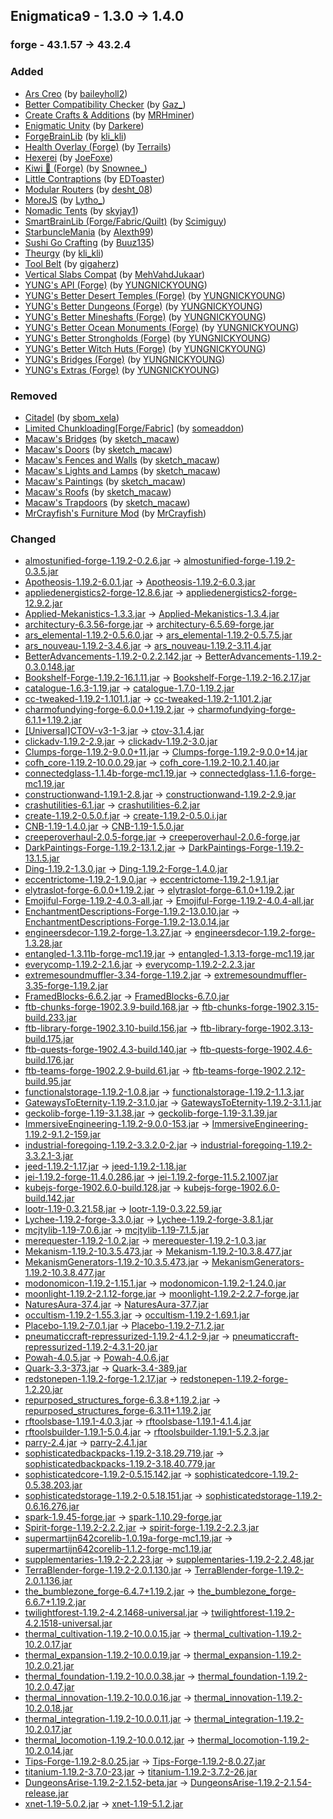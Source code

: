 ## Enigmatica9 - 1.3.0 -> 1.4.0

### forge - 43.1.57 -> 43.2.4

### Added

  * [Ars Creo](https://www.curseforge.com/minecraft/mc-mods/ars-creo) (by [baileyholl2](https://www.curseforge.com/members/baileyholl2/projects))
  * [Better Compatibility Checker](https://www.curseforge.com/minecraft/mc-mods/better-compatibility-checker) (by [Gaz_](https://www.curseforge.com/members/Gaz_/projects))
  * [Create Crafts & Additions](https://www.curseforge.com/minecraft/mc-mods/createaddition) (by [MRHminer](https://www.curseforge.com/members/MRHminer/projects))
  * [Enigmatic Unity](https://www.curseforge.com/minecraft/mc-mods/enigmatic-unity) (by [Darkere](https://www.curseforge.com/members/Darkere/projects))
  * [ForgeBrainLib](https://www.curseforge.com/minecraft/mc-mods/forgebrainlib) (by [kli_kli](https://www.curseforge.com/members/kli_kli/projects))
  * [Health Overlay (Forge)](https://www.curseforge.com/minecraft/mc-mods/health-overlay) (by [Terrails](https://www.curseforge.com/members/Terrails/projects))
  * [Hexerei](https://www.curseforge.com/minecraft/mc-mods/hexerei) (by [JoeFoxe](https://www.curseforge.com/members/JoeFoxe/projects))
  * [Kiwi 🥝 (Forge)](https://www.curseforge.com/minecraft/mc-mods/kiwi) (by [Snownee_](https://www.curseforge.com/members/Snownee_/projects))
  * [Little Contraptions](https://www.curseforge.com/minecraft/mc-mods/little-contraptions) (by [EDToaster](https://www.curseforge.com/members/EDToaster/projects))
  * [Modular Routers](https://www.curseforge.com/minecraft/mc-mods/modular-routers) (by [desht_08](https://www.curseforge.com/members/desht_08/projects))
  * [MoreJS](https://www.curseforge.com/minecraft/mc-mods/morejs) (by [Lytho_](https://www.curseforge.com/members/Lytho_/projects))
  * [Nomadic Tents](https://www.curseforge.com/minecraft/mc-mods/nomadic-tents) (by [skyjay1](https://www.curseforge.com/members/skyjay1/projects))
  * [SmartBrainLib (Forge/Fabric/Quilt)](https://www.curseforge.com/minecraft/mc-mods/smartbrainlib) (by [Scimiguy](https://www.curseforge.com/members/Scimiguy/projects))
  * [StarbuncleMania](https://www.curseforge.com/minecraft/mc-mods/starbunclemania) (by [Alexth99](https://www.curseforge.com/members/Alexth99/projects))
  * [Sushi Go Crafting](https://www.curseforge.com/minecraft/mc-mods/sushigocrafting) (by [Buuz135](https://www.curseforge.com/members/Buuz135/projects))
  * [Theurgy](https://www.curseforge.com/minecraft/mc-mods/theurgy) (by [kli_kli](https://www.curseforge.com/members/kli_kli/projects))
  * [Tool Belt](https://www.curseforge.com/minecraft/mc-mods/tool-belt) (by [gigaherz](https://www.curseforge.com/members/gigaherz/projects))
  * [Vertical Slabs Compat](https://www.curseforge.com/minecraft/mc-mods/vertical-slabs-compat) (by [MehVahdJukaar](https://www.curseforge.com/members/MehVahdJukaar/projects))
  * [YUNG's API (Forge)](https://www.curseforge.com/minecraft/mc-mods/yungs-api) (by [YUNGNICKYOUNG](https://www.curseforge.com/members/YUNGNICKYOUNG/projects))
  * [YUNG's Better Desert Temples (Forge)](https://www.curseforge.com/minecraft/mc-mods/yungs-better-desert-temples) (by [YUNGNICKYOUNG](https://www.curseforge.com/members/YUNGNICKYOUNG/projects))
  * [YUNG's Better Dungeons (Forge)](https://www.curseforge.com/minecraft/mc-mods/yungs-better-dungeons) (by [YUNGNICKYOUNG](https://www.curseforge.com/members/YUNGNICKYOUNG/projects))
  * [YUNG's Better Mineshafts (Forge)](https://www.curseforge.com/minecraft/mc-mods/yungs-better-mineshafts-forge) (by [YUNGNICKYOUNG](https://www.curseforge.com/members/YUNGNICKYOUNG/projects))
  * [YUNG's Better Ocean Monuments (Forge)](https://www.curseforge.com/minecraft/mc-mods/yungs-better-ocean-monuments) (by [YUNGNICKYOUNG](https://www.curseforge.com/members/YUNGNICKYOUNG/projects))
  * [YUNG's Better Strongholds (Forge)](https://www.curseforge.com/minecraft/mc-mods/yungs-better-strongholds) (by [YUNGNICKYOUNG](https://www.curseforge.com/members/YUNGNICKYOUNG/projects))
  * [YUNG's Better Witch Huts (Forge)](https://www.curseforge.com/minecraft/mc-mods/yungs-better-witch-huts) (by [YUNGNICKYOUNG](https://www.curseforge.com/members/YUNGNICKYOUNG/projects))
  * [YUNG's Bridges (Forge)](https://www.curseforge.com/minecraft/mc-mods/yungs-bridges) (by [YUNGNICKYOUNG](https://www.curseforge.com/members/YUNGNICKYOUNG/projects))
  * [YUNG's Extras (Forge)](https://www.curseforge.com/minecraft/mc-mods/yungs-extras) (by [YUNGNICKYOUNG](https://www.curseforge.com/members/YUNGNICKYOUNG/projects))

### Removed

  * [Citadel](https://www.curseforge.com/minecraft/mc-mods/citadel) (by [sbom_xela](https://www.curseforge.com/members/sbom_xela/projects))
  * [Limited Chunkloading[Forge/Fabric]](https://www.curseforge.com/minecraft/mc-mods/limited-chunkloading) (by [someaddon](https://www.curseforge.com/members/someaddon/projects))
  * [Macaw's Bridges](https://www.curseforge.com/minecraft/mc-mods/macaws-bridges) (by [sketch_macaw](https://www.curseforge.com/members/sketch_macaw/projects))
  * [Macaw's Doors](https://www.curseforge.com/minecraft/mc-mods/macaws-doors) (by [sketch_macaw](https://www.curseforge.com/members/sketch_macaw/projects))
  * [Macaw's Fences and Walls](https://www.curseforge.com/minecraft/mc-mods/macaws-fences-and-walls) (by [sketch_macaw](https://www.curseforge.com/members/sketch_macaw/projects))
  * [Macaw's Lights and Lamps](https://www.curseforge.com/minecraft/mc-mods/macaws-lights-and-lamps) (by [sketch_macaw](https://www.curseforge.com/members/sketch_macaw/projects))
  * [Macaw's Paintings](https://www.curseforge.com/minecraft/mc-mods/macaws-paintings) (by [sketch_macaw](https://www.curseforge.com/members/sketch_macaw/projects))
  * [Macaw's Roofs](https://www.curseforge.com/minecraft/mc-mods/macaws-roofs) (by [sketch_macaw](https://www.curseforge.com/members/sketch_macaw/projects))
  * [Macaw's Trapdoors](https://www.curseforge.com/minecraft/mc-mods/macaws-trapdoors) (by [sketch_macaw](https://www.curseforge.com/members/sketch_macaw/projects))
  * [MrCrayfish's Furniture Mod](https://www.curseforge.com/minecraft/mc-mods/mrcrayfish-furniture-mod) (by [MrCrayfish](https://www.curseforge.com/members/MrCrayfish/projects))

### Changed

  * [almostunified-forge-1.19.2-0.2.6.jar](https://www.curseforge.com/minecraft/mc-mods/almost-unified/files/4103477) -> [almostunified-forge-1.19.2-0.3.5.jar](https://www.curseforge.com/minecraft/mc-mods/almost-unified/files/4386254)
  * [Apotheosis-1.19.2-6.0.1.jar](https://www.curseforge.com/minecraft/mc-mods/apotheosis/files/4048780) -> [Apotheosis-1.19.2-6.0.3.jar](https://www.curseforge.com/minecraft/mc-mods/apotheosis/files/4345076)
  * [appliedenergistics2-forge-12.8.6.jar](https://www.curseforge.com/minecraft/mc-mods/applied-energistics-2/files/4103567) -> [appliedenergistics2-forge-12.9.2.jar](https://www.curseforge.com/minecraft/mc-mods/applied-energistics-2/files/4293558)
  * [Applied-Mekanistics-1.3.3.jar](https://www.curseforge.com/minecraft/mc-mods/applied-mekanistics/files/4058235) -> [Applied-Mekanistics-1.3.4.jar](https://www.curseforge.com/minecraft/mc-mods/applied-mekanistics/files/4380709)
  * [architectury-6.3.56-forge.jar](https://www.curseforge.com/minecraft/mc-mods/architectury-api/files/4104616) -> [architectury-6.5.69-forge.jar](https://www.curseforge.com/minecraft/mc-mods/architectury-api/files/4384406)
  * [ars_elemental-1.19.2-0.5.6.0.jar](https://www.curseforge.com/minecraft/mc-mods/ars-elemental/files/4104849) -> [ars_elemental-1.19.2-0.5.7.5.jar](https://www.curseforge.com/minecraft/mc-mods/ars-elemental/files/4378328)
  * [ars_nouveau-1.19.2-3.4.6.jar](https://www.curseforge.com/minecraft/mc-mods/ars-nouveau/files/4060866) -> [ars_nouveau-1.19.2-3.11.4.jar](https://www.curseforge.com/minecraft/mc-mods/ars-nouveau/files/4391866)
  * [BetterAdvancements-1.19.2-0.2.2.142.jar](https://www.curseforge.com/minecraft/mc-mods/better-advancements/files/3940452) -> [BetterAdvancements-1.19.2-0.3.0.148.jar](https://www.curseforge.com/minecraft/mc-mods/better-advancements/files/4276529)
  * [Bookshelf-Forge-1.19.2-16.1.11.jar](https://www.curseforge.com/minecraft/mc-mods/bookshelf/files/4052856) -> [Bookshelf-Forge-1.19.2-16.2.17.jar](https://www.curseforge.com/minecraft/mc-mods/bookshelf/files/4354814)
  * [catalogue-1.6.3-1.19.jar](https://www.curseforge.com/minecraft/mc-mods/catalogue/files/3873264) -> [catalogue-1.7.0-1.19.2.jar](https://www.curseforge.com/minecraft/mc-mods/catalogue/files/4171024)
  * [cc-tweaked-1.19.2-1.101.1.jar](https://www.curseforge.com/minecraft/mc-mods/cc-tweaked/files/4065685) -> [cc-tweaked-1.19.2-1.101.2.jar](https://www.curseforge.com/minecraft/mc-mods/cc-tweaked/files/4395619)
  * [charmofundying-forge-6.0.0+1.19.2.jar](https://www.curseforge.com/minecraft/mc-mods/charm-of-undying/files/3927421) -> [charmofundying-forge-6.1.1+1.19.2.jar](https://www.curseforge.com/minecraft/mc-mods/charm-of-undying/files/4346537)
  * [[Universal]CTOV-v3-1-3.jar](https://www.curseforge.com/minecraft/mc-mods/choicetheorems-overhauled-village/files/4112727) -> [ctov-3.1.4.jar](https://www.curseforge.com/minecraft/mc-mods/choicetheorems-overhauled-village/files/4131787)
  * [clickadv-1.19.2-2.9.jar](https://www.curseforge.com/minecraft/mc-mods/clickable-advancements/files/3969986) -> [clickadv-1.19.2-3.0.jar](https://www.curseforge.com/minecraft/mc-mods/clickable-advancements/files/4258154)
  * [Clumps-forge-1.19.2-9.0.0+11.jar](https://www.curseforge.com/minecraft/mc-mods/clumps/files/3950216) -> [Clumps-forge-1.19.2-9.0.0+14.jar](https://www.curseforge.com/minecraft/mc-mods/clumps/files/4153347)
  * [cofh_core-1.19.2-10.0.0.29.jar](https://www.curseforge.com/minecraft/mc-mods/cofh-core/files/4112121) -> [cofh_core-1.19.2-10.2.1.40.jar](https://www.curseforge.com/minecraft/mc-mods/cofh-core/files/4385216)
  * [connectedglass-1.1.4b-forge-mc1.19.jar](https://www.curseforge.com/minecraft/mc-mods/connected-glass/files/3871967) -> [connectedglass-1.1.6-forge-mc1.19.jar](https://www.curseforge.com/minecraft/mc-mods/connected-glass/files/4293791)
  * [constructionwand-1.19.1-2.8.jar](https://www.curseforge.com/minecraft/mc-mods/construction-wand/files/3926815) -> [constructionwand-1.19.2-2.9.jar](https://www.curseforge.com/minecraft/mc-mods/construction-wand/files/4393840)
  * [crashutilities-6.1.jar](https://www.curseforge.com/minecraft/mc-mods/crash-utilities/files/4033133) -> [crashutilities-6.2.jar](https://www.curseforge.com/minecraft/mc-mods/crash-utilities/files/4194371)
  * [create-1.19.2-0.5.0.f.jar](https://www.curseforge.com/minecraft/mc-mods/create/files/4011414) -> [create-1.19.2-0.5.0.i.jar](https://www.curseforge.com/minecraft/mc-mods/create/files/4371809)
  * [CNB-1.19-1.4.0.jar](https://www.curseforge.com/minecraft/mc-mods/creatures-and-beasts/files/3937092) -> [CNB-1.19-1.5.0.jar](https://www.curseforge.com/minecraft/mc-mods/creatures-and-beasts/files/4361312)
  * [creeperoverhaul-2.0.5-forge.jar](https://www.curseforge.com/minecraft/mc-mods/creeper-overhaul/files/4063098) -> [creeperoverhaul-2.0.6-forge.jar](https://www.curseforge.com/minecraft/mc-mods/creeper-overhaul/files/4339108)
  * [DarkPaintings-Forge-1.19.2-13.1.2.jar](https://www.curseforge.com/minecraft/mc-mods/dark-paintings/files/3943033) -> [DarkPaintings-Forge-1.19.2-13.1.5.jar](https://www.curseforge.com/minecraft/mc-mods/dark-paintings/files/4357106)
  * [Ding-1.19.2-1.3.0.jar](https://www.curseforge.com/minecraft/mc-mods/ding/files/3974456) -> [Ding-1.19.2-Forge-1.4.0.jar](https://www.curseforge.com/minecraft/mc-mods/ding/files/4382947)
  * [eccentrictome-1.19.2-1.9.0.jar](https://www.curseforge.com/minecraft/mc-mods/eccentric-tome/files/4085199) -> [eccentrictome-1.19.2-1.9.1.jar](https://www.curseforge.com/minecraft/mc-mods/eccentric-tome/files/4159488)
  * [elytraslot-forge-6.0.0+1.19.2.jar](https://www.curseforge.com/minecraft/mc-mods/elytra-slot/files/3929276) -> [elytraslot-forge-6.1.0+1.19.2.jar](https://www.curseforge.com/minecraft/mc-mods/elytra-slot/files/4375449)
  * [Emojiful-Forge-1.19.2-4.0.3-all.jar](https://www.curseforge.com/minecraft/mc-mods/emojiful/files/4056363) -> [Emojiful-Forge-1.19.2-4.0.4-all.jar](https://www.curseforge.com/minecraft/mc-mods/emojiful/files/4326654)
  * [EnchantmentDescriptions-Forge-1.19.2-13.0.10.jar](https://www.curseforge.com/minecraft/mc-mods/enchantment-descriptions/files/4103618) -> [EnchantmentDescriptions-Forge-1.19.2-13.0.14.jar](https://www.curseforge.com/minecraft/mc-mods/enchantment-descriptions/files/4277356)
  * [engineersdecor-1.19.2-forge-1.3.27.jar](https://www.curseforge.com/minecraft/mc-mods/engineers-decor/files/4112665) -> [engineersdecor-1.19.2-forge-1.3.28.jar](https://www.curseforge.com/minecraft/mc-mods/engineers-decor/files/4258184)
  * [entangled-1.3.11b-forge-mc1.19.jar](https://www.curseforge.com/minecraft/mc-mods/entangled/files/3871940) -> [entangled-1.3.13-forge-mc1.19.jar](https://www.curseforge.com/minecraft/mc-mods/entangled/files/4388775)
  * [everycomp-1.19.2-2.1.6.jar](https://www.curseforge.com/minecraft/mc-mods/every-compat/files/4112545) -> [everycomp-1.19.2-2.2.3.jar](https://www.curseforge.com/minecraft/mc-mods/every-compat/files/4276908)
  * [extremesoundmuffler-3.34-forge-1.19.2.jar](https://www.curseforge.com/minecraft/mc-mods/extreme-sound-muffler/files/4076651) -> [extremesoundmuffler-3.35-forge-1.19.2.jar](https://www.curseforge.com/minecraft/mc-mods/extreme-sound-muffler/files/4323663)
  * [FramedBlocks-6.6.2.jar](https://www.curseforge.com/minecraft/mc-mods/framedblocks/files/4094414) -> [FramedBlocks-6.7.0.jar](https://www.curseforge.com/minecraft/mc-mods/framedblocks/files/4337168)
  * [ftb-chunks-forge-1902.3.9-build.168.jar](https://www.curseforge.com/minecraft/mc-mods/ftb-chunks-forge/files/3981376) -> [ftb-chunks-forge-1902.3.15-build.233.jar](https://www.curseforge.com/minecraft/mc-mods/ftb-chunks-forge/files/4373742)
  * [ftb-library-forge-1902.3.10-build.156.jar](https://www.curseforge.com/minecraft/mc-mods/ftb-library-forge/files/4076618) -> [ftb-library-forge-1902.3.13-build.175.jar](https://www.curseforge.com/minecraft/mc-mods/ftb-library-forge/files/4394393)
  * [ftb-quests-forge-1902.4.3-build.140.jar](https://www.curseforge.com/minecraft/mc-mods/ftb-quests-forge/files/4075705) -> [ftb-quests-forge-1902.4.6-build.176.jar](https://www.curseforge.com/minecraft/mc-mods/ftb-quests-forge/files/4351564)
  * [ftb-teams-forge-1902.2.9-build.61.jar](https://www.curseforge.com/minecraft/mc-mods/ftb-teams-forge/files/3963573) -> [ftb-teams-forge-1902.2.12-build.95.jar](https://www.curseforge.com/minecraft/mc-mods/ftb-teams-forge/files/4367026)
  * [functionalstorage-1.19.2-1.0.8.jar](https://www.curseforge.com/minecraft/mc-mods/functional-storage/files/4118009) -> [functionalstorage-1.19.2-1.1.3.jar](https://www.curseforge.com/minecraft/mc-mods/functional-storage/files/4324174)
  * [GatewaysToEternity-1.19.2-3.1.0.jar](https://www.curseforge.com/minecraft/mc-mods/gateways-to-eternity/files/4081859) -> [GatewaysToEternity-1.19.2-3.1.1.jar](https://www.curseforge.com/minecraft/mc-mods/gateways-to-eternity/files/4297481)
  * [geckolib-forge-1.19-3.1.38.jar](https://www.curseforge.com/minecraft/mc-mods/geckolib/files/4096661) -> [geckolib-forge-1.19-3.1.39.jar](https://www.curseforge.com/minecraft/mc-mods/geckolib/files/4181377)
  * [ImmersiveEngineering-1.19.2-9.0.0-153.jar](https://www.curseforge.com/minecraft/mc-mods/immersive-engineering/files/3963698) -> [ImmersiveEngineering-1.19.2-9.1.2-159.jar](https://www.curseforge.com/minecraft/mc-mods/immersive-engineering/files/4370621)
  * [industrial-foregoing-1.19.2-3.3.2.0-2.jar](https://www.curseforge.com/minecraft/mc-mods/industrial-foregoing/files/4046524) -> [industrial-foregoing-1.19.2-3.3.2.1-3.jar](https://www.curseforge.com/minecraft/mc-mods/industrial-foregoing/files/4131914)
  * [jeed-1.19.2-1.17.jar](https://www.curseforge.com/minecraft/mc-mods/just-enough-effect-descriptions-jeed/files/4076908) -> [jeed-1.19.2-1.18.jar](https://www.curseforge.com/minecraft/mc-mods/just-enough-effect-descriptions-jeed/files/4277808)
  * [jei-1.19.2-forge-11.4.0.286.jar](https://www.curseforge.com/minecraft/mc-mods/jei/files/4087658) -> [jei-1.19.2-forge-11.5.2.1007.jar](https://www.curseforge.com/minecraft/mc-mods/jei/files/4354615)
  * [kubejs-forge-1902.6.0-build.128.jar](https://www.curseforge.com/minecraft/mc-mods/kubejs/files/4118102) -> [kubejs-forge-1902.6.0-build.142.jar](https://www.curseforge.com/minecraft/mc-mods/kubejs/files/4377175)
  * [lootr-1.19-0.3.21.58.jar](https://www.curseforge.com/minecraft/mc-mods/lootr/files/4072410) -> [lootr-1.19-0.3.22.59.jar](https://www.curseforge.com/minecraft/mc-mods/lootr/files/4179721)
  * [Lychee-1.19.2-forge-3.3.0.jar](https://www.curseforge.com/minecraft/mc-mods/lychee/files/4112580) -> [Lychee-1.19.2-forge-3.8.1.jar](https://www.curseforge.com/minecraft/mc-mods/lychee/files/4386520)
  * [mcjtylib-1.19-7.0.6.jar](https://www.curseforge.com/minecraft/mc-mods/mcjtylib/files/4086452) -> [mcjtylib-1.19-7.1.5.jar](https://www.curseforge.com/minecraft/mc-mods/mcjtylib/files/4389810)
  * [merequester-1.19.2-1.0.2.jar](https://www.curseforge.com/minecraft/mc-mods/merequester/files/4094402) -> [merequester-1.19.2-1.0.3.jar](https://www.curseforge.com/minecraft/mc-mods/merequester/files/4287563)
  * [Mekanism-1.19.2-10.3.5.473.jar](https://www.curseforge.com/minecraft/mc-mods/mekanism/files/4041164) -> [Mekanism-1.19.2-10.3.8.477.jar](https://www.curseforge.com/minecraft/mc-mods/mekanism/files/4385637)
  * [MekanismGenerators-1.19.2-10.3.5.473.jar](https://www.curseforge.com/minecraft/mc-mods/mekanism-generators/files/4041168) -> [MekanismGenerators-1.19.2-10.3.8.477.jar](https://www.curseforge.com/minecraft/mc-mods/mekanism-generators/files/4385639)
  * [modonomicon-1.19.2-1.15.1.jar](https://www.curseforge.com/minecraft/mc-mods/modonomicon/files/4120710) -> [modonomicon-1.19.2-1.24.0.jar](https://www.curseforge.com/minecraft/mc-mods/modonomicon/files/4393527)
  * [moonlight-1.19.2-2.1.12-forge.jar](https://www.curseforge.com/minecraft/mc-mods/selene/files/4120087) -> [moonlight-1.19.2-2.2.7-forge.jar](https://www.curseforge.com/minecraft/mc-mods/selene/files/4393346)
  * [NaturesAura-37.4.jar](https://www.curseforge.com/minecraft/mc-mods/natures-aura/files/4012727) -> [NaturesAura-37.7.jar](https://www.curseforge.com/minecraft/mc-mods/natures-aura/files/4388182)
  * [occultism-1.19.2-1.55.3.jar](https://www.curseforge.com/minecraft/mc-mods/occultism/files/4120713) -> [occultism-1.19.2-1.69.1.jar](https://www.curseforge.com/minecraft/mc-mods/occultism/files/4386613)
  * [Placebo-1.19.2-7.0.1.jar](https://www.curseforge.com/minecraft/mc-mods/placebo/files/4036338) -> [Placebo-1.19.2-7.1.2.jar](https://www.curseforge.com/minecraft/mc-mods/placebo/files/4344915)
  * [pneumaticcraft-repressurized-1.19.2-4.1.2-9.jar](https://www.curseforge.com/minecraft/mc-mods/pneumaticcraft-repressurized/files/4058379) -> [pneumaticcraft-repressurized-1.19.2-4.3.1-20.jar](https://www.curseforge.com/minecraft/mc-mods/pneumaticcraft-repressurized/files/4395869)
  * [Powah-4.0.5.jar](https://www.curseforge.com/minecraft/mc-mods/powah-rearchitected/files/4096468) -> [Powah-4.0.6.jar](https://www.curseforge.com/minecraft/mc-mods/powah-rearchitected/files/4183078)
  * [Quark-3.3-373.jar](https://www.curseforge.com/minecraft/mc-mods/quark/files/4102873) -> [Quark-3.4-389.jar](https://www.curseforge.com/minecraft/mc-mods/quark/files/4366541)
  * [redstonepen-1.19.2-forge-1.2.17.jar](https://www.curseforge.com/minecraft/mc-mods/redstone-pen/files/3983438) -> [redstonepen-1.19.2-forge-1.2.20.jar](https://www.curseforge.com/minecraft/mc-mods/redstone-pen/files/4393700)
  * [repurposed_structures_forge-6.3.8+1.19.2.jar](https://www.curseforge.com/minecraft/mc-mods/repurposed-structures/files/4111833) -> [repurposed_structures_forge-6.3.11+1.19.2.jar](https://www.curseforge.com/minecraft/mc-mods/repurposed-structures/files/4395622)
  * [rftoolsbase-1.19.1-4.0.3.jar](https://www.curseforge.com/minecraft/mc-mods/rftools-base/files/3970757) -> [rftoolsbase-1.19.1-4.1.4.jar](https://www.curseforge.com/minecraft/mc-mods/rftools-base/files/4389811)
  * [rftoolsbuilder-1.19.1-5.0.4.jar](https://www.curseforge.com/minecraft/mc-mods/rftools-builder/files/3994831) -> [rftoolsbuilder-1.19.1-5.2.3.jar](https://www.curseforge.com/minecraft/mc-mods/rftools-builder/files/4380853)
  * [parry-2.4.jar](https://www.curseforge.com/minecraft/mc-mods/parry/files/3871819) -> [parry-2.4.1.jar](https://www.curseforge.com/minecraft/mc-mods/parry/files/4378209)
  * [sophisticatedbackpacks-1.19.2-3.18.29.719.jar](https://www.curseforge.com/minecraft/mc-mods/sophisticated-backpacks/files/4006090) -> [sophisticatedbackpacks-1.19.2-3.18.40.779.jar](https://www.curseforge.com/minecraft/mc-mods/sophisticated-backpacks/files/4329957)
  * [sophisticatedcore-1.19.2-0.5.15.142.jar](https://www.curseforge.com/minecraft/mc-mods/sophisticated-core/files/4048382) -> [sophisticatedcore-1.19.2-0.5.38.203.jar](https://www.curseforge.com/minecraft/mc-mods/sophisticated-core/files/4329953)
  * [sophisticatedstorage-1.19.2-0.5.18.151.jar](https://www.curseforge.com/minecraft/mc-mods/sophisticated-storage/files/4006094) -> [sophisticatedstorage-1.19.2-0.6.16.276.jar](https://www.curseforge.com/minecraft/mc-mods/sophisticated-storage/files/4231388)
  * [spark-1.9.45-forge.jar](https://www.curseforge.com/minecraft/mc-mods/spark/files/4057111) -> [spark-1.10.29-forge.jar](https://www.curseforge.com/minecraft/mc-mods/spark/files/4381167)
  * [Spirit-forge-1.19.2-2.2.2.jar](https://www.curseforge.com/minecraft/mc-mods/spirit/files/4085262) -> [spirit-forge-1.19.2-2.2.3.jar](https://www.curseforge.com/minecraft/mc-mods/spirit/files/4132206)
  * [supermartijn642corelib-1.0.19a-forge-mc1.19.jar](https://www.curseforge.com/minecraft/mc-mods/supermartijn642s-core-lib/files/3910759) -> [supermartijn642corelib-1.1.2-forge-mc1.19.jar](https://www.curseforge.com/minecraft/mc-mods/supermartijn642s-core-lib/files/4393118)
  * [supplementaries-1.19.2-2.2.23.jar](https://www.curseforge.com/minecraft/mc-mods/supplementaries/files/4120070) -> [supplementaries-1.19.2-2.2.48.jar](https://www.curseforge.com/minecraft/mc-mods/supplementaries/files/4395489)
  * [TerraBlender-forge-1.19.2-2.0.1.130.jar](https://www.curseforge.com/minecraft/mc-mods/terrablender/files/4095397) -> [TerraBlender-forge-1.19.2-2.0.1.136.jar](https://www.curseforge.com/minecraft/mc-mods/terrablender/files/4205732)
  * [the_bumblezone_forge-6.4.7+1.19.2.jar](https://www.curseforge.com/minecraft/mc-mods/the-bumblezone-forge/files/4120263) -> [the_bumblezone_forge-6.6.7+1.19.2.jar](https://www.curseforge.com/minecraft/mc-mods/the-bumblezone-forge/files/4393713)
  * [twilightforest-1.19.2-4.2.1468-universal.jar](https://www.curseforge.com/minecraft/mc-mods/the-twilight-forest/files/4075841) -> [twilightforest-1.19.2-4.2.1518-universal.jar](https://www.curseforge.com/minecraft/mc-mods/the-twilight-forest/files/4389567)
  * [thermal_cultivation-1.19.2-10.0.0.15.jar](https://www.curseforge.com/minecraft/mc-mods/thermal-cultivation/files/4112131) -> [thermal_cultivation-1.19.2-10.2.0.17.jar](https://www.curseforge.com/minecraft/mc-mods/thermal-cultivation/files/4382369)
  * [thermal_expansion-1.19.2-10.0.0.19.jar](https://www.curseforge.com/minecraft/mc-mods/thermal-expansion/files/4112130) -> [thermal_expansion-1.19.2-10.2.0.21.jar](https://www.curseforge.com/minecraft/mc-mods/thermal-expansion/files/4382371)
  * [thermal_foundation-1.19.2-10.0.0.38.jar](https://www.curseforge.com/minecraft/mc-mods/thermal-foundation/files/4112137) -> [thermal_foundation-1.19.2-10.2.0.47.jar](https://www.curseforge.com/minecraft/mc-mods/thermal-foundation/files/4382373)
  * [thermal_innovation-1.19.2-10.0.0.16.jar](https://www.curseforge.com/minecraft/mc-mods/thermal-innovation/files/4112132) -> [thermal_innovation-1.19.2-10.2.0.18.jar](https://www.curseforge.com/minecraft/mc-mods/thermal-innovation/files/4382374)
  * [thermal_integration-1.19.2-10.0.0.11.jar](https://www.curseforge.com/minecraft/mc-mods/thermal-integration/files/4112133) -> [thermal_integration-1.19.2-10.2.0.17.jar](https://www.curseforge.com/minecraft/mc-mods/thermal-integration/files/4382887)
  * [thermal_locomotion-1.19.2-10.0.0.12.jar](https://www.curseforge.com/minecraft/mc-mods/thermal-locomotion/files/4112134) -> [thermal_locomotion-1.19.2-10.2.0.14.jar](https://www.curseforge.com/minecraft/mc-mods/thermal-locomotion/files/4382376)
  * [Tips-Forge-1.19.2-8.0.25.jar](https://www.curseforge.com/minecraft/mc-mods/tips/files/4103616) -> [Tips-Forge-1.19.2-8.0.27.jar](https://www.curseforge.com/minecraft/mc-mods/tips/files/4277194)
  * [titanium-1.19.2-3.7.0-23.jar](https://www.curseforge.com/minecraft/mc-mods/titanium/files/4015180) -> [titanium-1.19.2-3.7.2-26.jar](https://www.curseforge.com/minecraft/mc-mods/titanium/files/4391554)
  * [DungeonsArise-1.19.2-2.1.52-beta.jar](https://www.curseforge.com/minecraft/mc-mods/when-dungeons-arise/files/4048244) -> [DungeonsArise-1.19.2-2.1.54-release.jar](https://www.curseforge.com/minecraft/mc-mods/when-dungeons-arise/files/4151747)
  * [xnet-1.19-5.0.2.jar](https://www.curseforge.com/minecraft/mc-mods/xnet/files/3932650) -> [xnet-1.19-5.1.2.jar](https://www.curseforge.com/minecraft/mc-mods/xnet/files/4376416)

